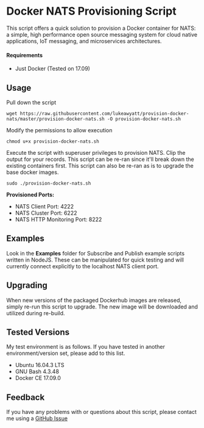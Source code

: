 # Docker NATS Provisioning Script

This script offers a quick solution to provision a Docker container for NATS: a simple, high performance open source messaging system for cloud native applications, IoT messaging, and microservices architectures.


#### Requirements

* Just Docker (Tested on 17.09)


## Usage

Pull down the script 

```shell
wget https://raw.githubusercontent.com/lukeawyatt/provision-docker-nats/master/provision-docker-nats.sh -O provision-docker-nats.sh
```

Modify the permissions to allow execution

```shell
chmod u+x provision-docker-nats.sh
```

Execute the script with superuser privileges to provision NATS.  Clip the output for your records.  This script can be re-ran since it'll break down the existing containers first.  This script can also be re-ran as is to upgrade the base docker images.
```shell
sudo ./provision-docker-nats.sh
```

**Provisioned Ports:**
- NATS Client Port: 4222
- NATS Cluster Port: 6222
- NATS HTTP Monitoring Port: 8222


## Examples

Look in the **Examples** folder for Subscribe and Publish example scripts written in NodeJS.  These can be manipulated for quick testing and will currently connect explicitly to the localhost NATS client port.


## Upgrading

When new versions of the packaged Dockerhub images are released, simply re-run this script to upgrade.  The new image will be downloaded and utilized during re-build.


## Tested Versions

My test environment is as follows.  If you have tested in another environment/version set, please add to this list.

* Ubuntu 16.04.3 LTS
* GNU Bash 4.3.48
* Docker CE 17.09.0


## Feedback

If you have any problems with or questions about this script, please contact me using a [GitHub Issue](https://github.com/lukeawyatt/provision-docker-nats/issues)
